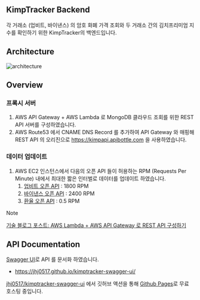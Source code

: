 ## KimpTracker Backend
각 거래소 (업비트, 바이낸스) 의 암호 화폐 가격 조회와 두 거래소 간의 김치프리미엄 지수를 확인하기 위한 KimpTracker의 백엔드입니다. 

## Architecture
![architecture](https://github.com/user-attachments/assets/f693ee73-ec27-4d27-ade1-8ffbbeae61aa)

## Overview
### 프록시 서버
  1. AWS API Gateway + AWS Lambda 로 MongoDB 클라우드 조회를 위한 REST API 서버를 구성하였습니다.
  2. AWS Route53 에서 CNAME DNS Record 를 추가하여 API Gateway 와 매핑해 REST API 의 오리진으로 https://kimpapi.apibottle.com 을 사용하였습니다.
### 데이터 업데이트
1. AWS EC2 인스턴스에서 다음의 오픈 API 들이 허용하는 RPM (Requests Per Minute) 내에서 최대한 짧은 인터벌로 데이터를 업데이트 하였습니다.
   1. [업비트 오픈 API](https://docs.upbit.com/reference/%EC%A0%84%EC%B2%B4-%EA%B3%84%EC%A2%8C-%EC%A1%B0%ED%9A%8C) : 1800 RPM  
   2. [바이낸스 오픈 API](https://binance-docs.github.io/apidocs/spot/en/#introduction) : 2400 RPM 
   3. [환율 오픈 API](https://fxratesapi.com/) : 0.5 RPM 

> [!NOTE]
> [기술 블로그 포스트: AWS Lambda + AWS API Gateway 로 REST API 구성하기](https://medium.com/aws-tip/building-a-rest-api-with-aws-lambda-and-api-gateway-4582b3783fe5)


## API Documentation
[Swagger UI](https://github.com/swagger-api/swagger-ui)로 API 를 문서화 하였습니다. 
- https://jhj0517.github.io/kimptracker-swagger-ui/

[jhj0517/kimptracker-swagger-ui](https://github.com/jhj0517/kimptracker-swagger-ui) 에서 깃허브 액션을 통해 [Github Pages](https://docs.github.com/en/pages/getting-started-with-github-pages/about-github-pages)로 무료 호스팅 중입니다.<br>
